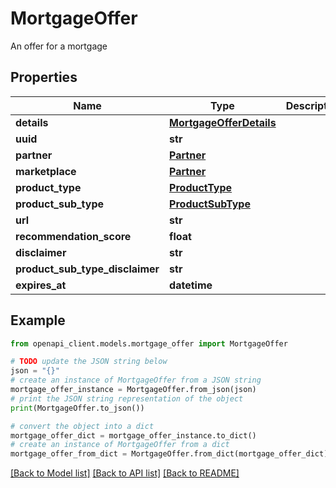 # MortgageOffer

An offer for a mortgage

## Properties

Name | Type | Description | Notes
------------ | ------------- | ------------- | -------------
**details** | [**MortgageOfferDetails**](MortgageOfferDetails.md) |  | 
**uuid** | **str** |  | 
**partner** | [**Partner**](Partner.md) |  | 
**marketplace** | [**Partner**](Partner.md) |  | [optional] 
**product_type** | [**ProductType**](ProductType.md) |  | 
**product_sub_type** | [**ProductSubType**](ProductSubType.md) |  | 
**url** | **str** |  | 
**recommendation_score** | **float** |  | [optional] 
**disclaimer** | **str** |  | [optional] 
**product_sub_type_disclaimer** | **str** |  | [optional] 
**expires_at** | **datetime** |  | [optional] 

## Example

```python
from openapi_client.models.mortgage_offer import MortgageOffer

# TODO update the JSON string below
json = "{}"
# create an instance of MortgageOffer from a JSON string
mortgage_offer_instance = MortgageOffer.from_json(json)
# print the JSON string representation of the object
print(MortgageOffer.to_json())

# convert the object into a dict
mortgage_offer_dict = mortgage_offer_instance.to_dict()
# create an instance of MortgageOffer from a dict
mortgage_offer_from_dict = MortgageOffer.from_dict(mortgage_offer_dict)
```
[[Back to Model list]](../README.md#documentation-for-models) [[Back to API list]](../README.md#documentation-for-api-endpoints) [[Back to README]](../README.md)


